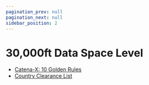 ```yaml
---
pagination_prev: null
pagination_next: null
sidebar_position: 2
---
```


# 30,000ft Data Space Level

- [Catena-X: 10 Golden Rules](ten-golden-rules.md)
- [Country Clearance List](country-clearance-list.md)
